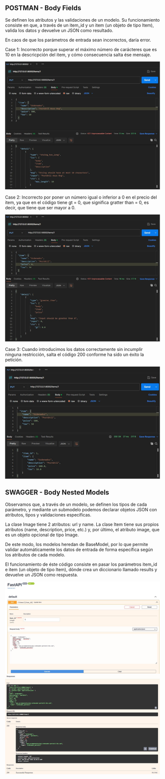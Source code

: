 ## POSTMAN - Body Fields

Se definen los atributos y las validaciones de un modelo.
Su funcionamiento consiste en que, a través de un item_id y un item (un objeto de tipo Item), valida los datos y devuelve un JSON como resultado.

En caos de que los parámetros de entrada sean incorrectos, daría error.

Case 1: Incorrecto porque superar el máximo número de carácteres que es 10 en la descricpción del item, y cómo consecuencia salta ése mensaje.

<img src="./Readme_imgs/bodyFields2_ErrorCaracteres_Postman.JPG"/>

<br>

Case 2: Incorrecto por poner un número igual o inferior a 0 en el precio del item, ya que en el código tiene gt = 0, que significa gratter than = 0, es decir, que tiene que ser mayor a 0.

<img src="./Readme_imgs/bodyFields3_ErrorPrice_Postman.JPG"/>

<br>

Case 3: Cuando introducimos los datos correctamente sin incumplir ninguna restricción, salta el código 200 conforme ha sido un éxito la petición.

<img src="./Readme_imgs/bodyFields1_200_Postman.JPG"/>

## SWAGGER - Body Nested Models

Observamos que, a través de un modelo, se definen los tipos de cada parámetro, y mediante un submodelo podemos declarar objetos JSON con atributos, tipos y validaciones específicas.

La clase Image tiene 2 atributos: url y name.
La clase Item tiene sus propios atributos (name, description, price, etc.) y, por último, el atributo image, que es un objeto opcional de tipo Image.

De este modo, los modelos heredan de BaseModel, por lo que permite validar automáticamente los datos de entrada de forma específica según los atributos de cada modelo.

El funcionamiento de éste código consiste en pasar los parámetros item_id e item (un objeto de tipo Item), dónde crea un diccionario llamado results y devuelve un JSON como respuesta.

<img src="./Readme_imgs/bodyNested1_200_Swagger.JPG"/>

<img src="./Readme_imgs/bodyNested2_200_Swagger.JPG"/>